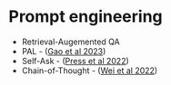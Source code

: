 # Prompt engineering

* Retrieval-Augemented QA
* PAL - ([Gao et al 2023](https://arxiv.org/pdf/2211.10435.pdf))
* Self-Ask - ([Press et al 2022](https://ofir.io/self-ask.pdf))
* Chain-of-Thought - ([Wei et al 2022](https://arxiv.org/abs/2201.11903))
